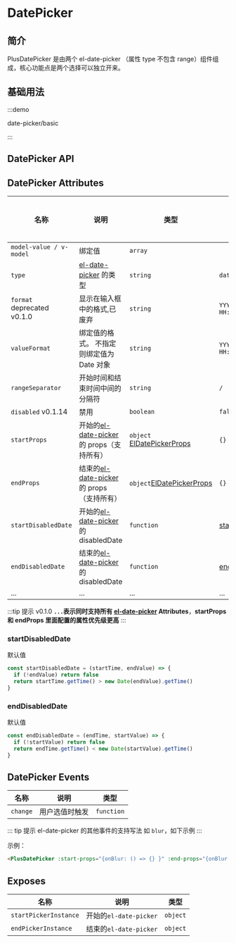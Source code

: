 # DatePicker

## 简介

PlusDatePicker 是由两个 el-date-picker （属性 type 不包含 range）组件组成，核心功能点是两个选择可以独立开来。

## 基础用法

:::demo

date-picker/basic

:::

## DatePicker API

## DatePicker Attributes

| 名称                                                                                   | 说明                                                                                                    | 类型                                                                                                       | 默认值                                                              | 是否必须 |
| -------------------------------------------------------------------------------------- | ------------------------------------------------------------------------------------------------------- | ---------------------------------------------------------------------------------------------------------- | ------------------------------------------------------------------- | -------- |
| `model-value / v-model`                                                                | 绑定值                                                                                                  | `array` <docs-tip content='string[]'></docs-tip>                                                           |                                                                     | 否       |
| `type`                                                                                 | [el-date-picker](https://element-plus.org/zh-CN/component/date-picker.html) 的类型                      | `string` <docs-tip content="'year' / 'month' / 'date' / 'dates' / 'datetime' / 'week'"></docs-tip>         | `datetime`                                                          | 否       |
| <el-text tag="del">`format`</el-text> <el-tag type="danger">deprecated v0.1.0</el-tag> | 显示在输入框中的格式,已废弃                                                                             | `string`                                                                                                   | `YYYY-MM-DD HH:mm:ss`                                               | 否       |
| `valueFormat`                                                                          | 绑定值的格式。 不指定则绑定值为 Date 对象                                                               | `string`                                                                                                   | `YYYY-MM-DD HH:mm:ss`                                               | 否       |
| `rangeSeparator`                                                                       | 开始时间和结束时间中间的分隔符                                                                          | `string`                                                                                                   | `/`                                                                 | 否       |
| `disabled` <el-tag>v0.1.14</el-tag>                                                    | 禁用                                                                                                    | `boolean`                                                                                                  | `false`                                                             | 否       |
| `startProps`                                                                           | 开始的[el-date-picker](https://element-plus.org/zh-CN/component/date-picker.html) 的 props（支持所有）  | `object` [ElDatePickerProps](https://element-plus.org/zh-CN/component/date-picker.html#%E5%B1%9E%E6%80%A7) | `{}`                                                                | 否       |
| `endProps`                                                                             | 结束的[el-date-picker](https://element-plus.org/zh-CN/component/date-picker.html) 的 props （支持所有） | `object`[ElDatePickerProps](https://element-plus.org/zh-CN/component/date-picker.html#%E5%B1%9E%E6%80%A7)  | `{}`                                                                | 否       |
| `startDisabledDate`                                                                    | 开始的[el-date-picker](https://element-plus.org/zh-CN/component/date-picker.html) 的 disabledDate       | `function` <docs-tip content='(startTime: Date, endValue: string) => boolean'></docs-tip>                  | [startDisabledDate](/components/date-picker.html#startdisableddate) | 否       |
| `endDisabledDate`                                                                      | 结束的[el-date-picker](https://element-plus.org/zh-CN/component/date-picker.html) 的 disabledDate       | `function` <docs-tip content='`(endTime: Date, startValue: string) => boolean`'></docs-tip>                | [endDisabledDate](/components/date-picker.html#enddisableddate)     | 否       |
| ...                                                                                    | ...                                                                                                     | ...                                                                                                        | ...                                                                 | ...      |

:::tip 提示
<el-tag >v0.1.0</el-tag>
**`...`表示同时支持所有 [el-date-picker](https://element-plus.org/en-US/component/date-picker.html#attributes) Attributes**，**startProps 和 endProps 里面配置的属性优先级更高**
:::

### startDisabledDate

默认值

```js
const startDisabledDate = (startTime, endValue) => {
  if (!endValue) return false
  return startTime.getTime() > new Date(endValue).getTime()
}
```

### endDisabledDate

默认值

```js
const endDisabledDate = (endTime, startValue) => {
  if (!startValue) return false
  return endTime.getTime() < new Date(startValue).getTime()
}
```

## DatePicker Events

| 名称     | 说明           | 类型                                                                |
| -------- | -------------- | ------------------------------------------------------------------- |
| `change` | 用户选值时触发 | `function` <docs-tip content='(value:string[]) => void'></docs-tip> |

::: tip 提示
el-date-picker 的其他事件的支持写法 如 `blur`，如下示例
:::

示例：

```html
<PlusDatePicker :start-props="{onBlur: () => {} }" :end-props="{onBlur: () => {} }" />
```

## Exposes

| 名称                  | 说明                   | 类型                                                                      |
| --------------------- | ---------------------- | ------------------------------------------------------------------------- |
| `startPickerInstance` | 开始的`el-date-picker` | `object`<docs-tip content='InstanceType<typeof ElDatePicker>'></docs-tip> |
| `endPickerInstance`   | 结束的`el-date-picker` | `object`<docs-tip content='InstanceType<typeof ElDatePicker>'></docs-tip> |
